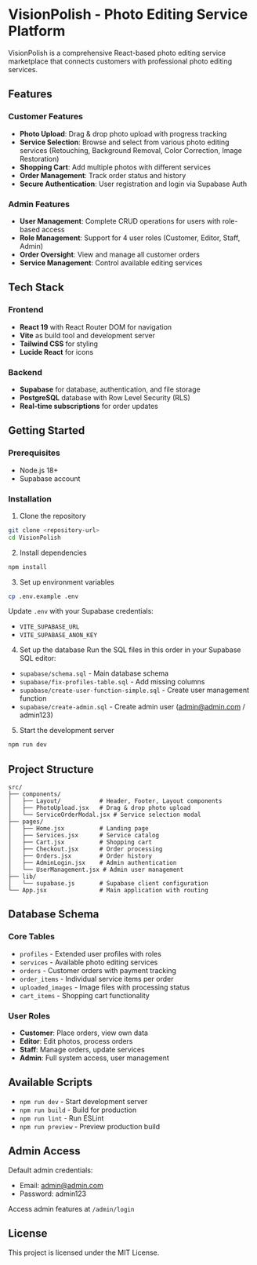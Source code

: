 # VisionPolish - Photo Editing Service Platform

VisionPolish is a comprehensive React-based photo editing service marketplace that connects customers with professional photo editing services.

## Features

### Customer Features
- **Photo Upload**: Drag & drop photo upload with progress tracking
- **Service Selection**: Browse and select from various photo editing services (Retouching, Background Removal, Color Correction, Image Restoration)
- **Shopping Cart**: Add multiple photos with different services
- **Order Management**: Track order status and history
- **Secure Authentication**: User registration and login via Supabase Auth

### Admin Features  
- **User Management**: Complete CRUD operations for users with role-based access
- **Role Management**: Support for 4 user roles (Customer, Editor, Staff, Admin)
- **Order Oversight**: View and manage all customer orders
- **Service Management**: Control available editing services

## Tech Stack

### Frontend
- **React 19** with React Router DOM for navigation
- **Vite** as build tool and development server  
- **Tailwind CSS** for styling
- **Lucide React** for icons

### Backend
- **Supabase** for database, authentication, and file storage
- **PostgreSQL** database with Row Level Security (RLS)
- **Real-time subscriptions** for order updates

## Getting Started

### Prerequisites
- Node.js 18+ 
- Supabase account

### Installation

1. Clone the repository
```bash
git clone <repository-url>
cd VisionPolish
```

2. Install dependencies
```bash
npm install
```

3. Set up environment variables
```bash
cp .env.example .env
```
Update `.env` with your Supabase credentials:
- `VITE_SUPABASE_URL`
- `VITE_SUPABASE_ANON_KEY`

4. Set up the database
Run the SQL files in this order in your Supabase SQL editor:
- `supabase/schema.sql` - Main database schema
- `supabase/fix-profiles-table.sql` - Add missing columns
- `supabase/create-user-function-simple.sql` - Create user management function
- `supabase/create-admin.sql` - Create admin user (admin@admin.com / admin123)

5. Start the development server
```bash
npm run dev
```

## Project Structure

```
src/
├── components/
│   ├── Layout/           # Header, Footer, Layout components
│   ├── PhotoUpload.jsx   # Drag & drop photo upload
│   └── ServiceOrderModal.jsx # Service selection modal
├── pages/
│   ├── Home.jsx          # Landing page
│   ├── Services.jsx      # Service catalog
│   ├── Cart.jsx          # Shopping cart
│   ├── Checkout.jsx      # Order processing
│   ├── Orders.jsx        # Order history
│   ├── AdminLogin.jsx    # Admin authentication
│   └── UserManagement.jsx # Admin user management
├── lib/
│   └── supabase.js       # Supabase client configuration
└── App.jsx               # Main application with routing
```

## Database Schema

### Core Tables
- `profiles` - Extended user profiles with roles
- `services` - Available photo editing services  
- `orders` - Customer orders with payment tracking
- `order_items` - Individual service items per order
- `uploaded_images` - Image files with processing status
- `cart_items` - Shopping cart functionality

### User Roles
- **Customer**: Place orders, view own data
- **Editor**: Edit photos, process orders  
- **Staff**: Manage orders, update services
- **Admin**: Full system access, user management

## Available Scripts

- `npm run dev` - Start development server
- `npm run build` - Build for production  
- `npm run lint` - Run ESLint
- `npm run preview` - Preview production build

## Admin Access

Default admin credentials:
- Email: admin@admin.com
- Password: admin123

Access admin features at `/admin/login`

## License

This project is licensed under the MIT License.
